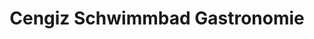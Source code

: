 ---
title: "Cengiz Schwimmbad Gastronomie"
url: /freiburg-im-breisgau/cengiz-schwimmbad-gastronomie/
shop: Kiosk
---